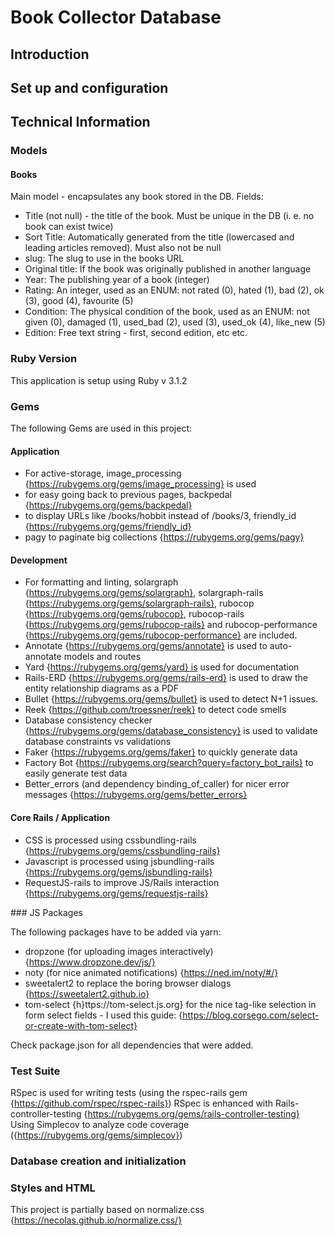 # Book Collector Database

## Introduction

## Set up and configuration

## Technical Information

### Models

#### Books

Main model - encapsulates any book stored in the DB.
Fields:

- Title (not null) - the title of the book. Must be unique in the DB (i. e. no book can exist twice)
- Sort Title: Automatically generated from the title (lowercased and leading articles removed). Must also not be null
- slug: The slug to use in the books URL
- Original title: If the book was originally published in another language
- Year: The publishing year of a book (integer)
- Rating: An integer, used as an ENUM: not rated (0), hated (1), bad (2), ok (3), good (4), favourite (5)
- Condition: The physical condition of the book, used as an ENUM: not given (0), damaged (1), used_bad (2), used (3), used_ok (4), like_new (5)
- Edition: Free text string - first, second edition, etc etc.

### Ruby Version

This application is setup using Ruby v 3.1.2

### Gems

The following Gems are used in this project:

#### Application

- For active-storage, image_processing {https://rubygems.org/gems/image_processing} is used
- for easy going back to previous pages, backpedal {https://rubygems.org/gems/backpedal}
- to display URLs like /books/hobbit instead of /books/3, friendly_id {https://rubygems.org/gems/friendly_id}
- pagy to paginate big collections {https://rubygems.org/gems/pagy}

#### Development

- For formatting and linting, solargraph {https://rubygems.org/gems/solargraph}, solargraph-rails {https://rubygems.org/gems/solargraph-rails}, rubocop {https://rubygems.org/gems/rubocop}, rubocop-rails {https://rubygems.org/gems/rubocop-rails} and rubocop-performance {https://rubygems.org/gems/rubocop-performance} are included.
- Annotate {https://rubygems.org/gems/annotate} is used to auto-annotate models and routes
- Yard {https://rubygems.org/gems/yard} is used for documentation
- Rails-ERD {https://rubygems.org/gems/rails-erd} is used to draw the entity relationship diagrams as a PDF
- Bullet {https://rubygems.org/gems/bullet} is used to detect N+1 issues.
- Reek {https://github.com/troessner/reek} to detect code smells
- Database consistency checker {https://rubygems.org/gems/database_consistency} is used to validate database constraints vs validations
- Faker {https://rubygems.org/gems/faker} to quickly generate data
- Factory Bot {https://rubygems.org/search?query=factory_bot_rails} to easily generate test data
- Better_errors (and dependency binding_of_caller) for nicer error messages {https://rubygems.org/gems/better_errors}

#### Core Rails / Application

- CSS is processed using cssbundling-rails {https://rubygems.org/gems/cssbundling-rails}
- Javascript is processed using jsbundling-rails {https://rubygems.org/gems/jsbundling-rails}
- RequestJS-rails to improve JS/Rails interaction {https://rubygems.org/gems/requestjs-rails}

### JS Packages

The following packages have to be added via yarn:

- dropzone (for uploading images interactively) {https://www.dropzone.dev/js/}
- noty (for nice animated notifications) {https://ned.im/noty/#/}
- sweetalert2 to replace the boring browser dialogs {https://sweetalert2.github.io}
- tom-select {h}ttps://tom-select.js.org} for the nice tag-like selection in form select fields - I used this guide: {https://blog.corsego.com/select-or-create-with-tom-select}

Check package.json for all dependencies that were added.

### Test Suite

RSpec is used for writing tests (using the rspec-rails gem {https://github.com/rspec/rspec-rails})
RSpec is enhanced with Rails-controller-testing {https://rubygems.org/gems/rails-controller-testing}
Using Simplecov to analyze code coverage ({https://rubygems.org/gems/simplecov})

### Database creation and initialization

### Styles and HTML

This project is partially based on normalize.css {https://necolas.github.io/normalize.css/}
